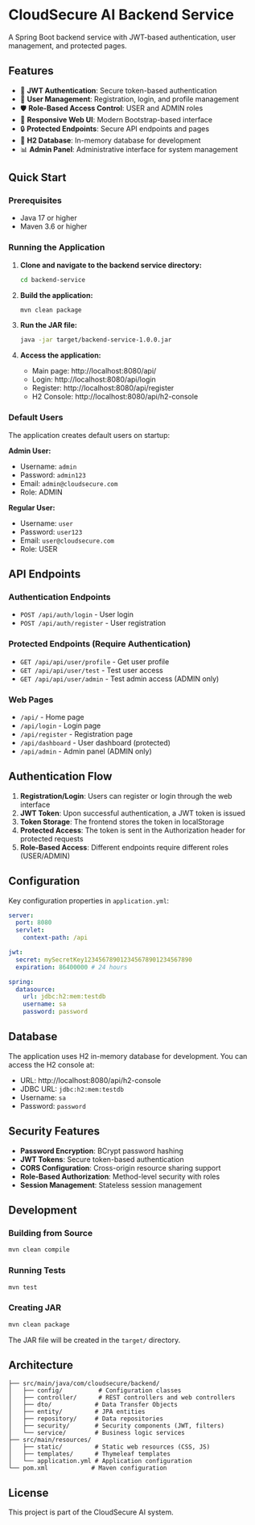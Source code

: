 # CloudSecure AI Backend Service

A Spring Boot backend service with JWT-based authentication, user management, and protected pages.

## Features

- 🔐 **JWT Authentication**: Secure token-based authentication
- 👤 **User Management**: Registration, login, and profile management
- 🛡️ **Role-Based Access Control**: USER and ADMIN roles
- 📱 **Responsive Web UI**: Modern Bootstrap-based interface
- 🔒 **Protected Endpoints**: Secure API endpoints and pages
- 💾 **H2 Database**: In-memory database for development
- 📊 **Admin Panel**: Administrative interface for system management

## Quick Start

### Prerequisites
- Java 17 or higher
- Maven 3.6 or higher

### Running the Application

1. **Clone and navigate to the backend service directory:**
   ```bash
   cd backend-service
   ```

2. **Build the application:**
   ```bash
   mvn clean package
   ```

3. **Run the JAR file:**
   ```bash
   java -jar target/backend-service-1.0.0.jar
   ```

4. **Access the application:**
   - Main page: http://localhost:8080/api/
   - Login: http://localhost:8080/api/login
   - Register: http://localhost:8080/api/register
   - H2 Console: http://localhost:8080/api/h2-console

### Default Users

The application creates default users on startup:

**Admin User:**
- Username: `admin`
- Password: `admin123`
- Email: `admin@cloudsecure.com`
- Role: ADMIN

**Regular User:**
- Username: `user`
- Password: `user123`
- Email: `user@cloudsecure.com`
- Role: USER

## API Endpoints

### Authentication Endpoints
- `POST /api/auth/login` - User login
- `POST /api/auth/register` - User registration

### Protected Endpoints (Require Authentication)
- `GET /api/api/user/profile` - Get user profile
- `GET /api/api/user/test` - Test user access
- `GET /api/api/user/admin` - Test admin access (ADMIN only)

### Web Pages
- `/api/` - Home page
- `/api/login` - Login page
- `/api/register` - Registration page
- `/api/dashboard` - User dashboard (protected)
- `/api/admin` - Admin panel (ADMIN only)

## Authentication Flow

1. **Registration/Login**: Users can register or login through the web interface
2. **JWT Token**: Upon successful authentication, a JWT token is issued
3. **Token Storage**: The frontend stores the token in localStorage
4. **Protected Access**: The token is sent in the Authorization header for protected requests
5. **Role-Based Access**: Different endpoints require different roles (USER/ADMIN)

## Configuration

Key configuration properties in `application.yml`:

```yaml
server:
  port: 8080
  servlet:
    context-path: /api

jwt:
  secret: mySecretKey123456789012345678901234567890
  expiration: 86400000 # 24 hours

spring:
  datasource:
    url: jdbc:h2:mem:testdb
    username: sa
    password: password
```

## Database

The application uses H2 in-memory database for development. You can access the H2 console at:
- URL: http://localhost:8080/api/h2-console
- JDBC URL: `jdbc:h2:mem:testdb`
- Username: `sa`
- Password: `password`

## Security Features

- **Password Encryption**: BCrypt password hashing
- **JWT Tokens**: Secure token-based authentication
- **CORS Configuration**: Cross-origin resource sharing support
- **Role-Based Authorization**: Method-level security with roles
- **Session Management**: Stateless session management

## Development

### Building from Source
```bash
mvn clean compile
```

### Running Tests
```bash
mvn test
```

### Creating JAR
```bash
mvn clean package
```

The JAR file will be created in the `target/` directory.

## Architecture

```
├── src/main/java/com/cloudsecure/backend/
│   ├── config/          # Configuration classes
│   ├── controller/      # REST controllers and web controllers
│   ├── dto/            # Data Transfer Objects
│   ├── entity/         # JPA entities
│   ├── repository/     # Data repositories
│   ├── security/       # Security components (JWT, filters)
│   └── service/        # Business logic services
├── src/main/resources/
│   ├── static/         # Static web resources (CSS, JS)
│   ├── templates/      # Thymeleaf templates
│   └── application.yml # Application configuration
└── pom.xml            # Maven configuration
```

## License

This project is part of the CloudSecure AI system.

